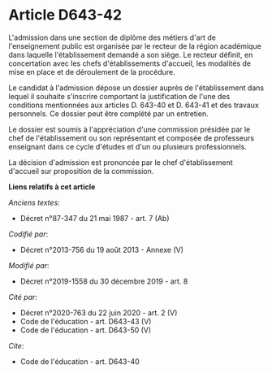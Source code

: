 # Article D643-42

L'admission dans une section de diplôme des métiers d'art de l'enseignement public est organisée par le recteur de la région
académique dans laquelle l'établissement demandé a son siège. Le recteur définit, en concertation avec les chefs
d'établissements d'accueil, les modalités de mise en place et de déroulement de la procédure.

Le candidat à l'admission dépose un dossier auprès de l'établissement dans lequel il souhaite s'inscrire comportant la
justification de l'une des conditions mentionnées aux articles D. 643-40 et D. 643-41 et des travaux personnels. Ce dossier
peut être complété par un entretien.

Le dossier est soumis à l'appréciation d'une commission présidée par le chef de l'établissement ou son représentant et
composée de professeurs enseignant dans ce cycle d'études et d'un ou plusieurs professionnels.

La décision d'admission est prononcée par le chef d'établissement d'accueil sur proposition de la commission.

**Liens relatifs à cet article**

_Anciens textes_:

  - Décret n°87-347 du 21 mai 1987 - art. 7 (Ab)

_Codifié par_:

  - Décret n°2013-756 du 19 août 2013 -  Annexe (V)

_Modifié par_:

  - Décret n°2019-1558 du 30 décembre 2019 - art. 8

_Cité par_:

  - Décret n°2020-763 du 22 juin 2020 - art. 2 (V)
  - Code de l'éducation - art. D643-43 (V)
  - Code de l'éducation - art. D643-50 (V)

_Cite_:

  - Code de l'éducation - art. D643-40
